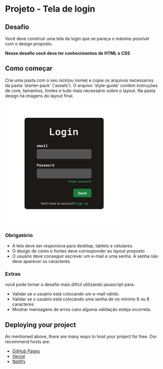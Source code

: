 # Projeto - Tela de login

## Desafio
Você deve construir uma tela de login que se pareça o máximo possível com o design proposto.

**Nesse desafio você deve ter conhecimentos de HTML e CSS**

## Como começar
Crie uma pasta com o seu nick(ou nome) e copie os arquivos necessarios da pasta 'starter-pack' ('assets'). 
O arquivo 'style-guide' contém instruções de core, tamanhos, fontes e tudo mais necessário sobre o layout.
Na pasta design há imagens do layout final.

![Design preview for the Social links profile coding challenge](./starter-pack/design/login.png)


### Obrigatório
- A tela deve ser responsiva para desktop, tablets e celulares.
- O design de cores e fontes deve corresponder ao layout proposto
- O usuário deve conseguir escrever um e-mail e uma senha. A senha não deve aparecer os caracteres

### Extras
você pode tornar o desafio mais dificil utilizando javascript para:
- Validar se o usuário está colocando um e-mail válido.
- Validar se o usuário está colocando uma senha de no mínimo 6 ou 8 caracteres
- Mostrar mensagens de erros caso alguma validação esteja incorreta.


## Deploying your project

As mentioned above, there are many ways to host your project for free. Our recommend hosts are:

- [GitHub Pages](https://pages.github.com/)
- [Vercel](https://vercel.com/)
- [Netlify](https://www.netlify.com/)


